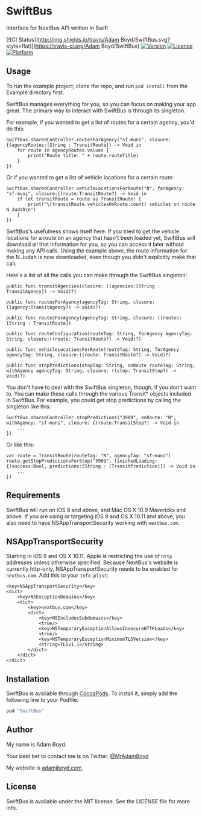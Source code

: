 # SwiftBus
Interface for NextBus API written in Swift

[![CI Status](http://img.shields.io/travis/Adam Boyd/SwiftBus.svg?style=flat)](https://travis-ci.org/Adam Boyd/SwiftBus)
[![Version](https://img.shields.io/cocoapods/v/SwiftBus.svg?style=flat)](http://cocoapods.org/pods/SwiftBus)
[![License](https://img.shields.io/cocoapods/l/SwiftBus.svg?style=flat)](http://cocoapods.org/pods/SwiftBus)
[![Platform](https://img.shields.io/cocoapods/p/SwiftBus.svg?style=flat)](http://cocoapods.org/pods/SwiftBus)

## Usage

To run the example project, clone the repo, and run `pod install` from the Example directory first.

SwiftBus manages everything for you, so you can focus on making your app great. The primary way to interact with SwiftBus is through its singleton.

For example, if you wanted to get a list of routes for a certain agency, you'd do this:
```
SwiftBus.sharedController.routesForAgency("sf-muni", closure: {(agencyRoutes:[String : TransitRoute]) -> Void in
    for route in agencyRoutes.values {
        print("Route title: " + route.routeTitle)
    }
})
```

Or if you wanted to get a list of vehicle locations for a certain route:
```
SwiftBus.sharedController.vehicleLocationsForRoute("N", forAgency: "sf-muni", closure:{(route:TransitRoute?) -> Void in
    if let transitRoute = route as TransitRoute! {
        print("\(transitRoute.vehiclesOnRoute.count) vehicles on route N Judah\n")
    }
})
```

SwiftBus's usefulness shows itself here. If you tried to get the vehicle locations for a route on an agency that hasn't been loaded yet, SwiftBus will download all that information for you, so you can access it later without making any API calls. Using the example above, the route information for the N Judah is now downloaded, even though you didn't explicitly make that call.

Here's a list of all the calls you can make through the SwiftBus singleton:
```
public func transitAgencies(closure: ((agencies:[String : TransitAgency]) -> Void)?)

public func routesForAgency(agencyTag: String, closure: ((agency:TransitAgency?) -> Void)?)

public func routesForAgency(agencyTag: String, closure: ((routes:[String : TransitRoute])

public func routeConfiguration(routeTag: String, forAgency agencyTag: String, closure:((route: TransitRoute?) -> Void)?)

public func vehicleLocationsForRoute(routeTag: String, forAgency agencyTag: String, closure:((route: TransitRoute?) -> Void)?)

public func stopPredictions(stopTag: String, onRoute routeTag: String, withAgency agencyTag: String, closure: ((stop: TransitStop?) -> Void)?)
```

You don't have to deal with the SwiftBus singleton, though, if you don't want to. You can make these calls through the various Transit* objects included in SwiftBus. For example, you could get stop predictions by calling the singleton like this:
```
SwiftBus.sharedController.stopPredictions("3909", onRoute: "N", withAgency: "sf-muni", closure: {(route:TransitStop?) -> Void in
    ...
})
```

Or like this:
```
var route = TransitRoute(routeTag: "N", agencyTag: "sf-muni")
route.getStopPredictionsForStop("3909", finishedLoading: {(success:Bool, predictions:[String : [TransitPrediction]]) -> Void in
    ...
})
```

## Requirements
SwiftBus will run on iOS 8 and above, and Mac OS X 10.9 Mavericks and above. If you are using or targeting iOS 9 and OS X 10.11 and above, you also need to have NSAppTransportSecurity working with `nextbus.com`.

## NSAppTransportSecurity
Starting in iOS 9 and OS X 10.11, Apple is restricting the use of `http` addresses unless otherwise specified. Because NextBus's website is currently http-only, NSAppTransportSecurity needs to be enabled for `nextbus.com`. Add this to your `Info.plist`:

```
<key>NSAppTransportSecurity</key>
<dict>
    <key>NSExceptionDomains</key>
    <dict>
        <key>nextbus.com</key>
        <dict>
            <key>NSIncludesSubdomains</key>
            <true/>
            <key>NSTemporaryExceptionAllowsInsecureHTTPLoads</key>
            <true/>
            <key>NSTemporaryExceptionMinimumTLSVersion</key>
            <string>TLSv1.1</string>
        </dict>
    </dict>
</dict>
```

## Installation

SwiftBus is available through [CocoaPods](http://cocoapods.org). To install
it, simply add the following line to your Podfile:

```ruby
pod "SwiftBus"
```

## Author
My name is Adam Boyd.

Your best bet to contact me is on Twitter. [@MrAdamBoyd](https://twitter.com/MrAdamBoyd)

My website is [adamjboyd.com](http://www.adamjboyd.com).

## License

SwiftBus is available under the MIT license. See the LICENSE file for more info.
